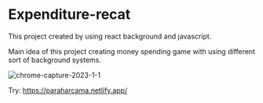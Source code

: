 # Expenditure-recat

This project created by using react background and javascript.

Main idea of this project creating money spending game with using different sort of background systems.

![chrome-capture-2023-1-1](https://user-images.githubusercontent.com/116838694/216044913-5fa391f6-1c24-4a11-a7db-eae443a35adf.gif)


Try: https://paraharcama.netlify.app/
